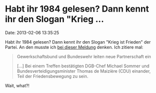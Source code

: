 Habt ihr 1984 gelesen? Dann kennt ihr den Slogan \"Krieg \...
=============================================================

Date: 2013-02-06 13:35:25

Habt ihr 1984 gelesen? Dann kennt ihr den Slogan \"Krieg ist Frieden\"
der Partei. An den musste ich [bei dieser
Meldung](http://www.neues-deutschland.de/m/artikel/812145.dgb-jetzt-teil-der-truppe.html)
denken. Ich zitiere mal:

> Gewerkschaftsbund und Bundeswehr leiten neue Partnerschaft ein
>
> \[\...\] Bei einem Treffen bestätigten DGB-Chef Michael Sommer und
> Bundesverteidigungsminister Thomas de Maizière (CDU) einander, Teil
> der Friedensbewegung zu sein.

Wait, what?!
